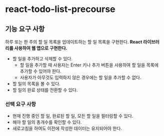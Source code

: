 # react-todo-list-precourse

## 기능 요구 사항

하루 또는 한 주의 할 일 목록을 업데이트하는 할 일 목록을 구현한다. **React 라이브러리를 사용하여 웹 앱으로 구현한다.**

- 할 일을 추가하고 삭제할 수 있다.
  - 할 일을 추가할 때 사용자는 Enter 키나 추가 버튼을 사용하여 할 일을 목록에 추가할 수 있어야 한다.
  - 사용자가 아무것도 입력하지 않은 경우에는 할 일을 추가할 수 없다.
- 할 일의 목록을 볼 수 있다.
- 할 일의 완료 상태를 전환할 수 있다.

### 선택 요구 사항

- 현재 진행 중인 할 일, 완료된 할 일, 모든 할 일을 필터링할 수 있다.
- 해야 할 일의 총개수를 확인할 수 있다.
- 새로고침을 하여도 이전에 작성한 데이터는 유지되어야 한다.
